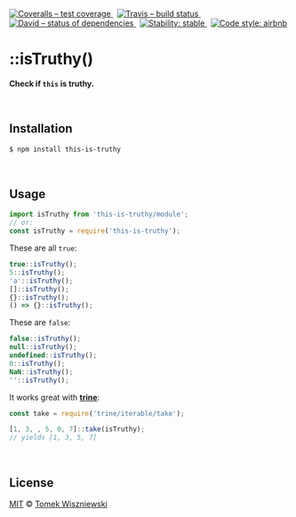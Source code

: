[![Coveralls – test coverage
](https://img.shields.io/coveralls/tomekwi/this-is-truthy.svg?style=flat-square)
](https://coveralls.io/r/tomekwi/this-is-truthy)
 [![Travis – build status
](https://img.shields.io/travis/tomekwi/this-is-truthy/master.svg?style=flat-square)
](https://travis-ci.org/tomekwi/this-is-truthy)
 [![David – status of dependencies
](https://img.shields.io/david/tomekwi/this-is-truthy.svg?style=flat-square)
](https://david-dm.org/tomekwi/this-is-truthy)
 [![Stability: stable
](https://img.shields.io/badge/stability-stable-brightgreen.svg?style=flat-square)
](https://nodejs.org/api/documentation.html#documentation_stability_index)
 [![Code style: airbnb
](https://img.shields.io/badge/code%20style-airbnb-777777.svg?style=flat-square)
](https://github.com/airbnb/javascript)




::isTruthy()
============

**Check if `this` is truthy.**




<div                                             id="/installation">&nbsp;</div>

Installation
------------

```sh
$ npm install this-is-truthy
```




<div                                                    id="/usage">&nbsp;</div>

Usage
-----

```js
import isTruthy from 'this-is-truthy/module';
// or:
const isTruthy = require('this-is-truthy');
```

These are all `true`:

```js
true::isTruthy();
5::isTruthy();
'a'::isTruthy();
[]::isTruthy();
{}::isTruthy();
() => {}::isTruthy();
```

These are `false`:

```js
false::isTruthy();
null::isTruthy();
undefined::isTruthy();
0::isTruthy();
NaN::isTruthy();
''::isTruthy();
```

It works great with **[trine](http://npm.im/trine)**:

```js
const take = require('trine/iterable/take');

[1, 3, , 5, 0, 7]::take(isTruthy);
// yields [1, 3, 5, 7]
```




<div                                                  id="/license">&nbsp;</div>

License
-------

[MIT][] © [Tomek Wiszniewski][]

[MIT]: ./License.md
[Tomek Wiszniewski]: https://github.com/tomekwi
